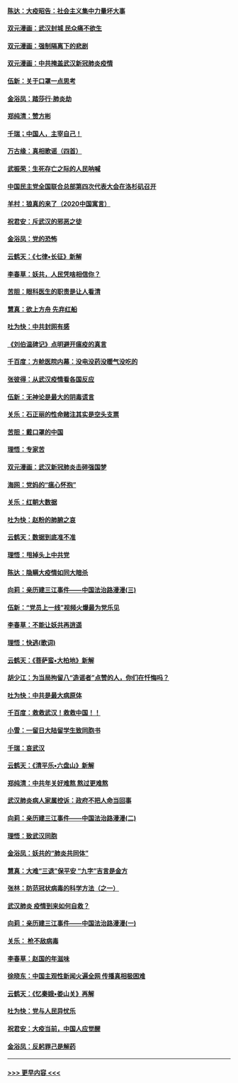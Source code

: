 #### [陈达：大疫昭告：社会主义集中力量坏大事](../pages/nsc993/n11859419.md?t=02112344) 
#### [双元漫画：武汉封城 民众痛不欲生](../pages/nsc993/n11859287.md?t=02112344) 
#### [双元漫画：强制隔离下的悲剧](../pages/nsc993/n11859244.md?t=02112344) 
#### [双元漫画：中共掩盖武汉新冠肺炎疫情](../pages/nsc993/n11858249.md?t=02112344) 
#### [伍新：关于口罩一点思考](../pages/nsc993/n11859195.md?t=02112344) 
#### [金浴凤：踏莎行‧肺炎劫](../pages/nsc993/n11858227.md?t=02112344) 
#### [郑纯清：赞方彬](../pages/nsc993/n11856803.md?t=02112344) 
#### [千瑞；中国人，主宰自己！](../pages/nsc993/n11856793.md?t=02112344) 
#### [万古缘：真相歌谣（四首）](../pages/nsc993/n11856263.md?t=02112344) 
#### [武振荣：生死存亡之际的人民呐喊](../pages/nsc993/n11856256.md?t=02112344) 
#### [中国民主党全国联合总部第四次代表大会在洛杉矶召开](../pages/nsc993/n11856344.md?t=02112344) 
#### [羊村：狼真的来了（2020中国寓言）](../pages/nsc993/n11856229.md?t=02112344) 
#### [祝君安：斥武汉的邪恶之徒](../pages/nsc993/n11855861.md?t=02112344) 
#### [金浴凤：党的恐怖](../pages/nsc993/n11855849.md?t=02112344) 
#### [云鹤天：《七律▪长征》新解](../pages/nsc993/n11855479.md?t=02112344) 
#### [李春草：妖共，人民凭啥相信你？](../pages/nsc993/n11855196.md?t=02112344) 
#### [苦胆：眼科医生的职责是让人看清](../pages/nsc993/n11853840.md?t=02112344) 
#### [慧真：欲上方舟 先弃红船](../pages/nsc993/n11853483.md?t=02112344) 
#### [吐为快：中共封网有感](../pages/nsc993/n11852575.md?t=02112344) 
#### [《刘伯温碑记》点明避开瘟疫的真言](../pages/nsc993/n11852128.md?t=02112344) 
#### [千百度：方舱医院内幕：没电没药没暖气没吃的](../pages/nsc993/n11850211.md?t=02112344) 
#### [张彼得：从武汉疫情看各国反应](../pages/nsc993/n11850102.md?t=02112344) 
#### [伍新：无神论是最大的阴毒谎言](../pages/nsc993/n11846129.md?t=02112344) 
#### [关乐：石正丽的性命赌注其实是空头支票](../pages/nsc993/n11846109.md?t=02112344) 
#### [苦胆：戴口罩的中国](../pages/nsc993/n11845576.md?t=02112344) 
#### [理悟：专家苦](../pages/nsc993/n11845564.md?t=02112344) 
#### [双元漫画：武汉新冠肺炎击碎强国梦](../pages/nsc993/n11843320.md?t=02112344) 
#### [海网：党妈的“瘟心怀抱”](../pages/nsc993/n11840740.md?t=02112344) 
#### [关乐：红朝大数据](../pages/nsc993/n11840675.md?t=02112344) 
#### [吐为快：赵粉的肺腑之哀](../pages/nsc993/n11840618.md?t=02112344) 
#### [云鹤天：数据到底准不准](../pages/nsc993/n11840325.md?t=02112344) 
#### [理悟：甩掉头上中共党](../pages/nsc993/n11838826.md?t=02112344) 
#### [陈达：隐瞒大疫情如同大暗杀](../pages/nsc993/n11838771.md?t=02112344) 
#### [向莉：亲历建三江事件——中国法治路漫漫(三)](../pages/nsc993/n11831825.md?t=02112344) 
#### [伍新：“党员上一线”视频火爆最为党乐见](../pages/nsc993/n11838200.md?t=02112344) 
#### [李春草：不能让妖共再逍遥](../pages/nsc993/n11838102.md?t=02112344) 
#### [理悟：快逃(歌词)](../pages/nsc993/n11838083.md?t=02112344) 
#### [云鹤天：《菩萨蛮▪大柏地》新解](../pages/nsc993/n11838059.md?t=02112344) 
#### [胡少江：为当局拘留八“造谣者”点赞的人，你们在忏悔吗？](../pages/nsc993/n11836801.md?t=02112344) 
#### [吐为快：中共是最大病原体](../pages/nsc993/n11836748.md?t=02112344) 
#### [千百度：救救武汉！救救中国！！](../pages/nsc993/n11836145.md?t=02112344) 
#### [小雪：一留日大陆留学生致同胞书](../pages/nsc993/n11834624.md?t=02112344) 
#### [千瑞：哀武汉](../pages/nsc993/n11833647.md?t=02112344) 
#### [云鹤天：《清平乐▪六盘山》新解](../pages/nsc993/n11833611.md?t=02112344) 
#### [郑纯清：中共年关好难熬 熬过更难熬](../pages/nsc993/n11833489.md?t=02112344) 
#### [武汉肺炎病人家属控诉：政府不把人命当回事](../pages/nsc993/n11833205.md?t=02112344) 
#### [向莉：亲历建三江事件——中国法治路漫漫(二)](../pages/nsc993/n11829102.md?t=02112344) 
#### [理悟：致武汉同胞](../pages/nsc993/n11831522.md?t=02112344) 
#### [金浴凤：妖共的“肺炎共同体”](../pages/nsc993/n11829448.md?t=02112344) 
#### [慧真：大难“三退”保平安 “九字”吉言是金方](../pages/nsc993/n11829501.md?t=02112344) 
#### [张林：防范冠状病毒的科学方法（之一）](../pages/nsc993/n11828618.md?t=02112344) 
#### [武汉肺炎 疫情到来如何自救？](../pages/nsc993/n11827632.md?t=02112344) 
#### [向莉：亲历建三江事件——中国法治路漫漫(一)](../pages/nsc993/n11827190.md?t=02112344) 
#### [关乐： 枪不敌病毒](../pages/nsc993/n11826746.md?t=02112344) 
#### [李春草：赵国的年滋味](../pages/nsc993/n11826321.md?t=02112344) 
#### [徐晓东：中国主观性新闻火遍全网 传播真相极困难](../pages/nsc993/n11826508.md?t=02112344) 
#### [云鹤天：《忆秦娥▪娄山关》再解](../pages/nsc993/n11824682.md?t=02112344) 
#### [吐为快：党与人民异忧乐](../pages/nsc993/n11824660.md?t=02112344) 
#### [祝君安：大疫当前，中国人应觉醒](../pages/nsc993/n11821946.md?t=02112344) 
#### [金浴凤：反躬罪己是解药](../pages/nsc993/n11820280.md?t=02112344) 

----
#### [ >>> 更早内容 <<< ](../indexes/nsc993-earlier.md)
